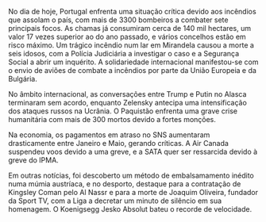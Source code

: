 No dia de hoje, Portugal enfrenta uma situação crítica devido aos incêndios que assolam o país, com mais de 3300 bombeiros a combater sete principais focos. As chamas já consumiram cerca de 140 mil hectares, um valor 17 vezes superior ao do ano passado, e vários concelhos estão em risco máximo. Um trágico incêndio num lar em Mirandela causou a morte a seis idosos, com a Polícia Judiciária a investigar o caso e a Segurança Social a abrir um inquérito. A solidariedade internacional manifestou-se com o envio de aviões de combate a incêndios por parte da União Europeia e da Bulgária.

No âmbito internacional, as conversações entre Trump e Putin no Alasca terminaram sem acordo, enquanto Zelensky antecipa uma intensificação dos ataques russos na Ucrânia. O Paquistão enfrenta uma grave crise humanitária com mais de 300 mortos devido a fortes monções.

Na economia, os pagamentos em atraso no SNS aumentaram drasticamente entre Janeiro e Maio, gerando críticas. A Air Canada suspendeu voos devido a uma greve, e a SATA quer ser ressarcida devido à greve do IPMA.

Em outras notícias, foi descoberto um método de embalsamamento inédito numa múmia austríaca, e no desporto, destaque para a contratação de Kingsley Coman pelo Al Nassr e para a morte de Joaquim Oliveira, fundador da Sport TV, com a Liga a decretar um minuto de silêncio em sua homenagem. O Koenigsegg Jesko Absolut bateu o recorde de velocidade.